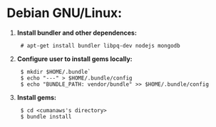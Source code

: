 # Debian GNU/Linux:

1. **Install bundler and other dependences:**

        # apt-get install bundler libpq-dev nodejs mongodb

2. **Configure user to install gems locally:**
    
        $ mkdir $HOME/.bundle`
        $ echo "---" > $HOME/.bundle/config
        $ echo "BUNDLE_PATH: vendor/bundle" >> $HOME/.bundle/config

3. **Install gems:**

        $ cd <cumanaws's directory>
        $ bundle install